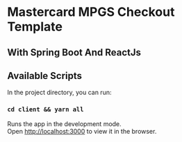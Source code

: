 # Mastercard MPGS Checkout Template 
## With Spring Boot And ReactJs

## Available Scripts

In the project directory, you can run:

### `cd client && yarn all`

Runs the app in the development mode.\
Open [http://localhost:3000](http://localhost:3000) to view it in the browser.
